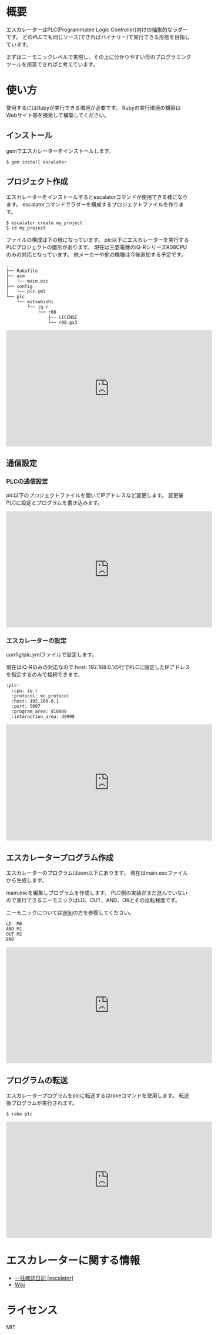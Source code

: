 # 概要

エスカレーターはPLC(Programmable Logic Controller)向けの抽象的なラダーです。
どのPLCでも同じソース(できればバイナリー)で実行できる形態を目指しています。

まずはニーモニックレベルで実現し、その上に分かりやすい形のプログラミングツールを用意できればと考えています。

# 使い方

使用するにはRubyが実行できる環境が必要です。
Rubyの実行環境の構築はWebサイト等を検索して構築してください。

## インストール

gemでエスカレーターをインストールします。

```
$ gem install escalator
```

## プロジェクト作成

エスカレーターをインストールするとescalatorコマンドが使用できる様になります。
escalatorコマンドでラダーを構成するプロジェクトファイルを作ります。

```
$ escalator create my_project
$ cd my_project
```

ファイルの構成は下の様になっています。
plc以下にエスカレーターを実行するPLCプロジェクトの雛形があります。
現在は三菱電機のiQ-RシリーズR08CPUのみの対応となっています。
他メーカーや他の機種は今後追加する予定です。


```
.
├── Rakefile
├── asm
│   └── main.esc
├── config
│   └── plc.yml
└── plc
    └── mitsubishi
        └── iq-r
            └── r08
                ├── LICENSE
                └── r08.gx3
```

<iframe width="560" height="315" src="https://www.youtube.com/embed/aFEtOIgKLvQ" frameborder="0" allowfullscreen></iframe>


## 通信設定

### PLCの通信設定

plc以下のプロジェクトファイルを開いてIPアドレスなど変更します。
変更後PLCに設定とプログラムを書き込みます。

<iframe width="560" height="315" src="https://www.youtube.com/embed/fGdyIo9AmuE" frameborder="0" allowfullscreen></iframe>

### エスカレーターの設定

config/plc.ymlファイルで設定します。

現在はiQ-Rのみの対応なので:host: 192.168.0.1の行でPLCに設定したIPアドレスを指定するのみで接続できます。

```
:plc:
  :cpu: iq-r
  :protocol: mc_protocol
  :host: 192.168.0.1
  :port: 5007
  :program_area: d10000
  :interaction_area: d9998
```

<iframe width="560" height="315" src="https://www.youtube.com/embed/m0JaOBFIHqw" frameborder="0" allowfullscreen></iframe>

## エスカレータープログラム作成

エスカレーターのプログラムはasm以下にあります。
現在はmain.escファイルから生成します。

main.escを編集しプログラムを作成します。
PLC側の実装がまだ進んでいないので実行できるニーモニックはLD、OUT、AND、ORとその反転程度です。

ニーモニックについては[Wiki](https://github.com/ito-soft-design/escalator/wiki/mnemonic)の方を参照してください。

```
LD  M0
AND M1
OUT M2
END
```

<iframe width="560" height="315" src="https://www.youtube.com/embed/OjaSqrkWv8Q" frameborder="0" allowfullscreen></iframe>

## プログラムの転送

エスカレータープログラムをplcに転送するはrakeコマンドを使用します。
転送後プログラムが実行されます。

```
$ rake plc
```

<iframe width="560" height="315" src="https://www.youtube.com/embed/qGbicGLB7Gs" frameborder="0" allowfullscreen></iframe>

# エスカレーターに関する情報

- [一往確認日記 [escalator]](http://diary.itosoft.com/?category=escalator)
- [Wiki](https://github.com/ito-soft-design/escalator/wiki/)

# ライセンス

MIT
